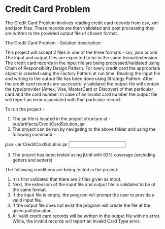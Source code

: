 # Credit Card Problem
The Credit Card Problem involves reading credit card records from csv, xml and json files. 
These records are then validated and post processing they are written to the provided output file of chosen format.

The Credit Card Problem - Solution description:

This project will accept 2 files in one of the three formats - csv, json or xml. The input and output files are expected to be in the same format/extension.
The credit card records in the input file are being processed/validated using Chain of Responsibility Design Pattern. 
For every credit card the appropriate object is created using the Factory Pattern at run time. 
Reading the input file and writing to the output file has been done using Strategy Pattern. 
After the credit card records are successfully validated the output file will contain the type/provider (Amex, Visa, MasterCard or Discover) of that particular card and the card number. 
In case of an invalid card number the output file will report an error associated with that particular record.

To run the project - 
1. The jar file is located in the project structure at - out/artifacts/CreditCardSolution_jar
2. The project can be run by navigating to the above folder and using the following command - 

 java -jar CreditCardSolution.jar <input file path> <output file path>
 
3. The project has been tested using jUnit with 92% coverage (excluding getters and setters)

The following conditions are being tested in the project:

1. It is first validated that there are 2 files given as input.
2. Next, the extension of the input file and output file is validated to be of the same format.
3. If the input file is empty, the program will prompt the user to provide a valid input file.
4. If the output file does not exist the program will create the file at the given path/location.
5. All valid credit card records will be written in the output file with no error. While, the invalid records will report an Invalid Card Type error.
